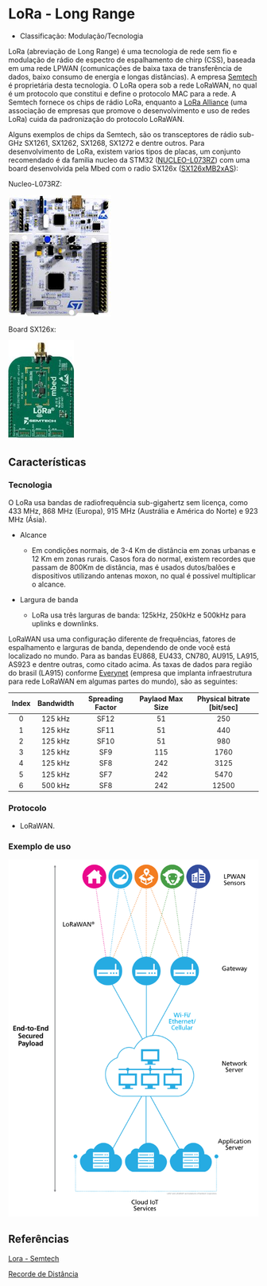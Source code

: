 # LoRa - Long Range

- Classificação: Modulação/Tecnologia

LoRa (abreviação de Long Range) é uma tecnologia de rede sem fio e modulação de rádio de espectro de espalhamento de chirp (CSS), baseada em uma rede LPWAN (comunicações de baixa taxa de transferência de dados, baixo consumo de energia e longas distâncias). A empresa [Semtech](http://semtech.com/) é proprietária desta tecnologia. O LoRa opera sob a rede LoRaWAN, no qual é um protocolo que constitui e define o protocolo MAC para a rede. A Semtech fornece os chips de rádio LoRa, enquanto a [LoRa Alliance](https://lora-alliance.org/) (uma associação de empresas que  promove o desenvolvimento e uso de redes LoRa) cuida da padronização do protocolo LoRaWAN. 

Alguns exemplos de chips da Semtech, são os transceptores de rádio sub-GHz SX1261, SX1262, SX1268, SX1272 e dentre outros. Para desenvolvimento de LoRa, existem varios tipos de placas, um conjunto recomendado é da familia nucleo da STM32 ([NUCLEO-L073RZ](https://www.st.com/en/evaluation-tools/nucleo-l073rz.html)) com uma board desenvolvida pela Mbed com o radio SX126x ([SX126xMB2xAS](https://os.mbed.com/components/SX126xMB2xAS/)):

Nucleo-L073RZ:

![Nucleo-L073](imgs/nucleo.jpg)

Board SX126x:

![sx126x](imgs/sx126x.jpg)

## Características

### Tecnologia

O LoRa usa bandas de radiofrequência sub-gigahertz sem licença, como 433 MHz, 868 MHz (Europa), 915 MHz (Austrália e América do Norte) e 923 MHz (Ásia).

- Alcance
  - Em condições normais, de 3-4 Km de distância em zonas urbanas e 12 Km em zonas rurais. Casos fora do normal, existem recordes que passam de 800Km de distância, mas é usados dutos/balões e dispositivos utilizando antenas moxon, no qual é possivel multiplicar o alcance.

- Largura de banda
  - LoRa usa três larguras de banda: 125kHz, 250kHz e 500kHz para uplinks e downlinks.

LoRaWAN usa uma configuração diferente de frequências, fatores de espalhamento e larguras de banda, dependendo de onde você está localizado no mundo. Para as bandas EU868, EU433, CN780, AU915, LA915, AS923 e dentre outras, como citado acima. As taxas de dados para região do brasil (LA915) conforme [Everynet](https://www.everynet.com/) (empresa que implanta infraestrutura para rede LoRaWAN em algumas partes do mundo), são as seguintes:

| Index | Bandwidth | Spreading Factor | Paylaod Max Size | Physical bitrate [bit/sec] |
|:-----:|:---------:|:----------------:|:----------------:|:--------------------------:|
| 0     | 125 kHz   | SF12             | 51               | 250                        |
| 1     | 125 kHz   | SF11             | 51               | 440                        |
| 2     | 125 kHz   | SF10             | 51               | 980                        |
| 3     | 125 kHz   | SF9              | 115              | 1760                       |
| 4     | 125 kHz   | SF8              | 242              | 3125                       |
| 5     | 125 kHz   | SF7              | 242              | 5470                       |
| 6     | 500 kHz   | SF8              | 242              | 12500                      |


### Protocolo

- LoRaWAN.

### Exemplo de uso

![ArquiteturaLoRa](imgs/arquiteturalora.png)

## Referências

[Lora - Semtech](https://www.semtech.com/lora)

[Recorde de Distância](https://www.thethingsnetwork.org/article/lorawan-world-record-broken-twice-in-single-experiment-1)
